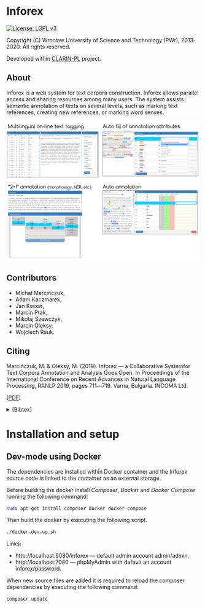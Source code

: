 Inforex
=======

[![License: LGPL v3](https://img.shields.io/badge/License-LGPL%20v3-blue.svg)](https://www.gnu.org/licenses/lgpl-3.0)

Copyright (C) Wrocław University of Science and Technology (PWr), 2013-2020. 
All rights reserved.

Developed within [CLARIN-PL](http://clarin-pl.eu/) project.

About
-----

Inforex is a web system for text corpora construction. 
Inforex allows parallel access and sharing resources among many users. 
The system assists semantic annotation of texts on several levels, 
such as marking text references, creating new references, or marking word senses.

![Inforex](assets/img/inforex_screens_collage.png)

Contributors
------------
* Michał Marcińczuk,
* Adam Kaczmarek,
* Jan Kocoń,
* Marcin Ptak,
* Mikołaj Szewczyk,
* Marcin Oleksy,
* Wojciech Rauk.


Citing
------


Marcińczuk, M. & Oleksy, M. (2019). Inforex — a Collaborative Systemfor Text Corpora Annotation and Analysis Goes Open. In Proceedings of the International Conference on Recent Advances in Natural Language Processing, RANLP 2019, pages 711―719. Varna, Bulgaria. INCOMA Ltd.

\[[PDF](https://www.researchgate.net/publication/335402187_Inforex_-_a_Collaborative_System_for_Text_Corpora_Annotation_and_Analysis_Goes_Open)\]

<details><summary>[Bibtex]</summary>
<p>

```
@inproceedings{marcinczuk-oleksy-2019-inforex,
    title     = "{I}nforex {---} a Collaborative Systemfor Text Corpora Annotation and Analysis Goes Open",
    author    = "Marci{\'n}czuk, Micha{\l}  and
                Oleksy, Marcin",
    booktitle = "Proceedings of the International Conference on Recent Advances in Natural Language Processing (RANLP 2019)",
    month     = sep,
    year      = "2019",
    address   = "Varna, Bulgaria",
    publisher = "INCOMA Ltd.",
    url       = "https://www.aclweb.org/anthology/R19-1083",
    doi       = "10.26615/978-954-452-056-4_083",
    pages     = "711--719",
}
```   
</p>
</details>

Installation and setup
======================

Dev-mode using Docker
---------------------

The dependencies are installed within Docker container 
and the Inforex source code is linked to the container as an external storage. 

Before building the docker install *Composer*, *Docker* and *Docker Compose* running the following command:

```bash
sudo apt-get install composer docker docker-compose
```
Than build the docker by executing the following script. 

```bash
./docker-dev-up.sh
```

Links:
* http://localhost:9080/inforex — default admin account admin/admin,
* http://localhost:7080 — phpMyAdmin with default an account inforex/password.   

When new source files are added it is required to reload the composer dependencies 
by executing the following command:

```bash
composer update
```